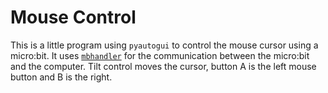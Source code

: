 # Mouse Control

This is a little program using `pyautogui` to control the mouse cursor
using a micro:bit.  It uses [`mbhandler`](../mbhandler) for the
communication between the micro:bit and the computer.  Tilt control
moves the cursor, button A is the left mouse button and B is the right.
